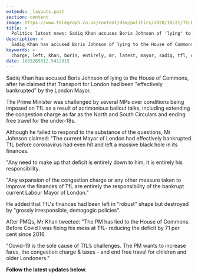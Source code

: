 ```yaml
--- 
extends: _layouts.post 
section: content 
image: https://www.telegraph.co.uk/content/dam/politics/2020/10/21/TELEMMGLPICT000238737265_trans_NvBQzQNjv4BqlyjLB990yNM1ZdswIy1277zG3uxhSDt_ZsTqrzBpOE8.jpeg?impolicy=logo-overlay 
title: > 
  Politics latest news: Sadiq Khan accuses Boris Johnson of 'lying' to the Commons over 'bankrupt' TfL claims 
description: > 
  Sadiq Khan has accused Boris Johnson of lying to the House of Commons, after he claimed that Transport for London had been "effectively bankrupted" by the London Mayor."Any expansion of the congestion charge or any other measure taken to improve the finances of TfL are entirely the responsibility of the bankrupt current Labour Mayor of London."He added that TfL's finances had been left in "robust" shape but destroyed by "grossly irresponsible, demagogic policies".Before Covid I was fixing his mess at TfL- reducing the deficit by 71 per cent since 2016.The PM wants to increase fares, the congestion charge & taxes - and end free travel for children and older Londoners." 
keywords: > 
  charge, left, khan, boris, entirely, mr, latest, mayor, sadiq, tfl, congestion, travel, claims, politics, tfls, johnson, commons, london, lying 
date: 1603285312.5412915 
--- 
```

<div> 
<p>Sadiq Khan has accused Boris Johnson of lying to the House of Commons, after he claimed that Transport for London had been&#160;"effectively bankrupted" by the London Mayor.</p>
<p>The Prime Minister was challenged by several MPs over conditions being imposed on TfL as a result of acrimonious bailout talks, including extending the congestion charge as far as the North and South Circulars and ending free travel for the under-18s.&#160;</p>
<p>Although he failed to respond to the substance of the questions, Mr Johnson claimed: "The current Mayor of London had effectively bankrupted TfL before coronavirus had even hit and left a massive black hole in its finances.</p>
<p>"Any need to make up that deficit is entirely down to him, it is entirely his responsibility.</p>
<p>"Any expansion of the congestion charge or any other measure taken to improve the finances of TfL are entirely the responsibility of the bankrupt current Labour Mayor of London."</p>
<p>He added that&#160;TfL's finances had been&#160;left in "robust" shape but destroyed by "grossly irresponsible, demagogic policies".</p>
<p>After PMQs,&#160;Mr Khan tweeted: "The PM has lied to the House of Commons. Before Covid I was fixing his mess at TfL- reducing the deficit by 71 per cent&#160;since 2016.</p>
<p>"Covid-19 is the sole cause of TfL&#8217;s challenges. The PM wants to increase fares, the congestion charge &amp; taxes - and end free travel for children and older Londoners."</p>
<p><strong>Follow the latest updates below.</strong></p>
</div>
